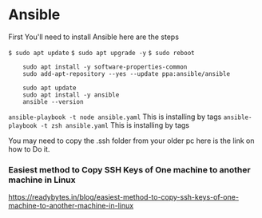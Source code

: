 # Ansible

First You'll need to install Ansible here are the steps

 `$ sudo apt update`
 `$ sudo apt upgrade -y`
 `$ sudo reboot`

 ```
     sudo apt install -y software-properties-common
     sudo add-apt-repository --yes --update ppa:ansible/ansible

     sudo apt update
     sudo apt install -y ansible
     ansible --version

 ```

 `ansible-playbook -t node ansible.yaml`  This is installing by tags
 `ansible-playbook -t zsh ansible.yaml`  This is installing by tags
 
 You may need to copy the .ssh folder from your older pc here is the link on how to Do it.
### Easiest method to Copy SSH Keys of One machine to another machine in Linux
https://readybytes.in/blog/easiest-method-to-copy-ssh-keys-of-one-machine-to-another-machine-in-linux
